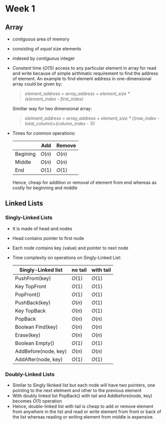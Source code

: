 # Week 1
## Array
* *contiguous* area of memory 
* consisting of *equal* size elements
* indexed by *contiguous* integer
* *Constant* time ($O(1)$) access to any particular element in array for read and write because of simple airthmatic requirement to find the address of element. An example to find element address in one-dimensional array could be given by:
  
  > *element_address = array_address + element_size * (element_index - first_index)*
  
  Simillar way for two dimensional array:
  > *elelment_address = array_address + element_size * ((row_index - total_column)+(column_index - 1))*
* Times for common operations:

  |          | Add    | Remove |
  | -------- | ------ | ------ |
  | Begining | $O(n)$ | $O(n)$ |
  | Middle   | $O(n)$ | $O(n)$ |
  | End      | $O(1)$ | $O(1)$ |
  Hence, cheap for addition or removal of element from end whereas as costly for beginning and middle

## Linked Lists
### Singly-Linked Lists
* It is made of head and nodes
* Head contains pointer to first node
* Each node contains key (value) and pointer to next node
* Time complexity on operations on Singly-Linked List:

   | Singly-Linked list   | no tail | with tail |
   | -------------------- | ------- | --------- |
   | PushFront(key)       | $O(1)$  | $O(1)$    |
   | Key TopFront         | $O(1)$  | $O(1)$    |
   | PopFront()           | $O(1)$  | $O(1)$    |
   | PushBack(key)        | $O(n)$  | $O(1)$    |
   | Key TopBack          | $O(n)$  | $O(1)$    |
   | PopBack              | $O(n)$  | $O(n)$    |
   | Boolean Find(key)    | $O(n)$  | $O(n)$    |
   | Erase(key)           | $O(n)$  | $O(n)$    |
   | Boolean Empty()      | $O(1)$  | $O(1)$    |
   | AddBefore(node, key) | $O(n)$  | $O(n)$    |
   | AddAfter(node, key)  | $O(1)$  | $O(1)$    |

### Doubly-Linked Lists
* Similar to Singly liknked list but each node will have two pointers, one pointing to the  next elelment and other to the previous element
* With doubly linked list PopBack() with tail and Addbefore(node, key) becomes $O(1)$ operation
* Hence, double-linked list with tail is cheap to add or remove element from anywhere in the list and read or write element from front or back of the list whereas reading or writing element from middle is expensive.
